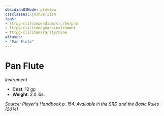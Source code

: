 ```yaml
---
obsidianUIMode: preview
cssclasses: json5e-item
tags:
- ttrpg-cli/compendium/src/5e/phb
- ttrpg-cli/item/gear/instrument
- ttrpg-cli/item/rarity/none
aliases: 
- "Pan Flute"
---
```

# Pan Flute
*Instrument*  


- **Cost**: 12 gp
- **Weight**: 2.0 lbs.

*Source: Player's Handbook p. 154. Available in the <span title='Systems Reference Document (5.1)'>SRD</span> and the Basic Rules (2014)*